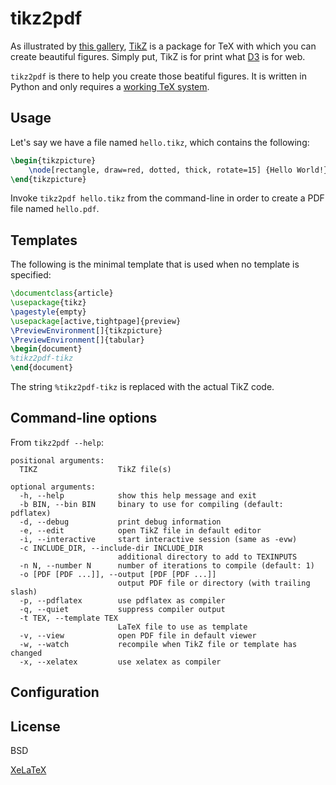 tikz2pdf
========

As illustrated by [this gallery](http://www.texample.net/tikz/examples/all/), [TikZ](http://sourceforge.net/projects/pgf/) is a package for TeX with which you 
can create beautiful figures. Simply put, TikZ is for print what [D3](http://d3js.org/) is for web.

`tikz2pdf` is there to help you create those beatiful figures.
It is written in Python and only requires a [working TeX system](http://en.wikibooks.org/wiki/LaTeX/Installation). 

Usage
-----

Let's say we have a file named `hello.tikz`, which contains the following:

```latex
\begin{tikzpicture}
    \node[rectangle, draw=red, dotted, thick, rotate=15] {Hello World!};
\end{tikzpicture}
```

Invoke `tikz2pdf hello.tikz` from the command-line in order to create a PDF file named `hello.pdf`.

Templates
---------

The following is the minimal template that is used when no template is specified:

```latex
\documentclass{article}
\usepackage{tikz}
\pagestyle{empty}
\usepackage[active,tightpage]{preview}
\PreviewEnvironment[]{tikzpicture}
\PreviewEnvironment[]{tabular}
\begin{document}
%tikz2pdf-tikz
\end{document}
```

The string `%tikz2pdf-tikz` is replaced with the actual TikZ code.



Command-line options
--------------------

From `tikz2pdf --help`:

    positional arguments:
      TIKZ                  TikZ file(s)
    
    optional arguments:
      -h, --help            show this help message and exit
      -b BIN, --bin BIN     binary to use for compiling (default: pdflatex)
      -d, --debug           print debug information
      -e, --edit            open TikZ file in default editor
      -i, --interactive     start interactive session (same as -evw)
      -c INCLUDE_DIR, --include-dir INCLUDE_DIR
                            additional directory to add to TEXINPUTS
      -n N, --number N      number of iterations to compile (default: 1)
      -o [PDF [PDF ...]], --output [PDF [PDF ...]]
                            output PDF file or directory (with trailing slash)
      -p, --pdflatex        use pdflatex as compiler
      -q, --quiet           suppress compiler output
      -t TEX, --template TEX
                            LaTeX file to use as template
      -v, --view            open PDF file in default viewer
      -w, --watch           recompile when TikZ file or template has changed
      -x, --xelatex         use xelatex as compiler


Configuration
-------------


License
-------

BSD




[XeLaTeX]()
